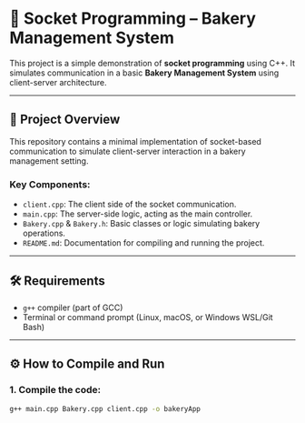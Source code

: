 # 🧁 Socket Programming – Bakery Management System

This project is a simple demonstration of **socket programming** using C++. It simulates communication in a basic **Bakery Management System** using client-server architecture.

---

## 📌 Project Overview

This repository contains a minimal implementation of socket-based communication to simulate client-server interaction in a bakery management setting.

### Key Components:

- `client.cpp`: The client side of the socket communication.
- `main.cpp`: The server-side logic, acting as the main controller.
- `Bakery.cpp` & `Bakery.h`: Basic classes or logic simulating bakery operations.
- `README.md`: Documentation for compiling and running the project.

---

## 🛠️ Requirements

- `g++` compiler (part of GCC)
- Terminal or command prompt (Linux, macOS, or Windows WSL/Git Bash)

---

## ⚙️ How to Compile and Run

### 1. **Compile the code:**

```bash
g++ main.cpp Bakery.cpp client.cpp -o bakeryApp
